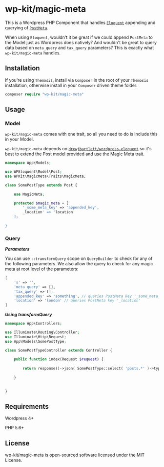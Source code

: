# wp-kit/magic-meta

This is a Wordpress PHP Component that handles [```Eloquent```](https://laravel.com/docs/5.4/eloquent) appending and querying of [```PostMeta```](https://codex.wordpress.org/Post_Meta_Data_Section).

When using ```Eloquent```, wouldn't it be great if we could append ```PostMeta``` to the Model just as Wordpress does natively? And wouldn't be great to query data based on ```meta_query``` and ```tax_query``` parameters? This is exactly what ```wp-kit/magic-meta``` handles.

## Installation

If you're using ```Themosis```, install via ```Composer``` in the root of your ```Themosis``` installation, otherwise install in your ```Composer``` driven theme folder:

```php
composer require "wp-kit/magic-meta"
```

## Usage

### Model

```wp-kit/magic-meta``` comes with one trait, so all you need to do is include this in your Model. 

```wp-kit/magic-meta``` depends on [```drewjbartlett/wordpress-eloquent```](https://github.com/drewjbartlett/wordpress-eloquent) so it's best to extend the Post model provided and use the Magic Meta trait.

```php
namespace App\Models;

use WPEloquent\Model\Post;
use WPKit\MagicMeta\Traits\MagicMeta;

class SomePostType extends Post {
	
	use MagicMeta;

	protected $magic_meta = [
		'_some_meta_key' => 'appended_key',
		_location' => 'location'
	];
	
}
```

### Query

***Parameters***

You can use ```::transformQuery``` scope on ```QueryBuilder``` to check for any of the following parameters. We also allow the query to check for any magic meta at root level of the parameters:

```php
[
	's' => '',
	'meta_query' => [],
	'tax_query' => [],
	'appended_key' => 'something', // queries PostMeta key '_some_meta_key'
	'location' => 'london' // queries PostMeta key '_location'
]
```

***Using transformQuery***

```php
namespace App\Controllers;

use Illuminate\Routing\Controller;
use Illuminate\Http\Request;
use App\Models\SomePostType;

class SomePostTypeController extends Controller {
	
	public function index(Request $request) {
	
		return response()->json( SomePostType::select( 'posts.*' )->type( 'some_type' )->transformQuery( $request ) );
		
	}
		 
	
}
```

## Requirements

Wordpress 4+

PHP 5.6+

## License

wp-kit/magic-meta is open-sourced software licensed under the MIT License.
